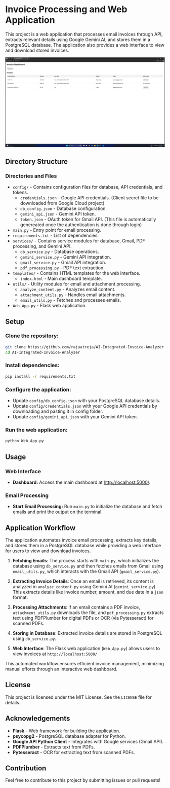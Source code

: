 # Invoice Processing and Web Application

This project is a web application that processes email invoices through API, extracts relevant details using Google Gemini AI, and stores them in a PostgreSQL database. The application also provides a web interface to view and download stored invoices.

![Dashboard Screenshot](data/Screenshot_3.png)

## Directory Structure

### **Directories and Files**

- `config/` - Contains configuration files for database, API credentials, and tokens.
  - `credentials.json` - Google API credentials. (Client secret file to be downloaded from Google Cloud project)
  - `db_config.json` - Database configuration.
  - `gemini_api.json` - Gemini API token.
  - `token.json` - OAuth token for Gmail API. (This file is automatically genereated once the authentication is done through login)
- `main.py` - Entry point for email processing.
- `requirements.txt` - List of dependencies.
- `services/` - Contains service modules for database, Gmail, PDF processing, and Gemini API.
  - `db_service.py` - Database operations.
  - `gemini_service.py` - Gemini API integration.
  - `gmail_service.py` - Gmail API integration.
  - `pdf_processing.py` - PDF text extraction.
- `templates/` - Contains HTML templates for the web interface.
  - `index.html` - Main dashboard template.
- `utils/` - Utility modules for email and attachment processing.
  - `analyze_content.py` - Analyzes email content.
  - `attachment_utils.py` - Handles email attachments.
  - `email_utils.py` - Fetches and processes emails.
- `Web_App.py` - Flask web application.

## Setup

### **Clone the repository:**

```sh
git clone https://github.com/rajaatreja/AI-Integrated-Invoice-Analyzer.git
cd AI-Integrated-Invoice-Analyzer
```

### **Install dependencies:**

```sh
pip install -r requirements.txt
```

### **Configure the application:**

- Update `config/db_config.json` with your PostgreSQL database details.
- Update `config/credentials.json` with your Google API credentials by downloading and pasting it in config folder.
- Update `config/gemini_api.json` with your Gemini API token.

### **Run the web application:**

```sh
python Web_App.py
```

## Usage

### **Web Interface**

- **Dashboard:** Access the main dashboard at [http://localhost:5000/](http://localhost:5000/).

### **Email Processing**

- **Start Email Processing:** Run `main.py` to initialize the database and fetch emails and print the output on the terminal.

## Application Workflow

The application automates invoice email processing, extracts key details, and stores them in a PostgreSQL database while providing a web interface for users to view and download invoices.

1. **Fetching Emails**: The process starts with `main.py`, which initializes the database using `db_service.py` and then fetches emails from Gmail using `email_utils.py`, which interacts with the Gmail API (`gmail_service.py`).

2. **Extracting Invoice Details**: Once an email is retrieved, its content is analyzed in `analyze_content.py` using Gemini AI (`gemini_service.py`). This extracts details like invoice number, amount, and due date in a `json` format.

3. **Processing Attachments**: If an email contains a PDF invoice, `attachment_utils.py` downloads the file, and `pdf_processing.py` extracts text using PDFPlumber for digital PDFs or OCR (via Pytesseract) for scanned PDFs.

4. **Storing in Database**: Extracted invoice details are stored in PostgreSQL using `db_service.py`.

5. **Web Interface**: The Flask web application (`Web_App.py`) allows users to view invoices at `http://localhost:5000/`

This automated workflow ensures efficient invoice management, minimizing manual efforts through an interactive web dashboard.


## License

This project is licensed under the MIT License. See the `LICENSE` file for details.

## Acknowledgements

- **Flask** - Web framework for building the application.
- **psycopg2** - PostgreSQL database adapter for Python.
- **Google API Python Client** - Integrates with Google services (Gmail API).
- **PDFPlumber** - Extracts text from PDFs.
- **Pytesseract** - OCR for extracting text from scanned PDFs.

## Contribution

Feel free to contribute to this project by submitting issues or pull requests!

